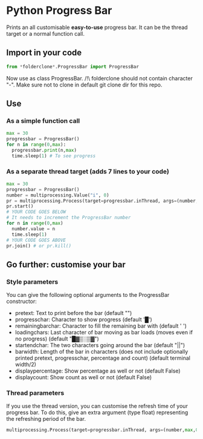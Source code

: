 # Python Progress Bar
Prints an all customisable **easy-to-use** progress bar. It can be the thread target or a normal function call.


## Import in your code
```python
from *folderclone*.ProgressBar import ProgressBar
```
Now use as class ProgressBar.
/!\ folderclone should not contain character "-". Make sure not to clone in default git clone dir for this repo.


## Use
### As a simple function call
```python
max = 30
progressbar = ProgressBar()
for n in range(0,max):
  progressbar.print(n,max)
  time.sleep(1) # To see progress
```

### As a separate thread target (adds 7 lines to your code)
```python
max = 30
progressbar = ProgressBar()
number = multiprocessing.Value("i", 0)
pr = multiprocessing.Process(target=progressbar.inThread, args=(number,max))
pr.start()
# YOUR CODE GOES BELOW
# It needs to increment the ProgressBar number
for n in range(0,max)
  number.value = n
  time.sleep(1)
# YOUR CODE GOES ABOVE
pr.join() # or pr.kill()
```


## Go further: customise your bar
### Style parameters
You can give the following optional arguments to the ProgressBar constructor:
- pretext: Text to print before the bar (default "")
- progresschar: Character to show progress (default '█')
- remainingbarchar: Character to fill the remaining bar with (default ' ')
- loadingchars: Last character of bar moving as bar loads (moves even if no progress) (default "█▓▒░▒▓")
- startendchar: The two characters going around the bar (default "||")
- barwidth: Length of the bar in characters (does not include optionally printed pretext, progresschar, percentage and count) (default terminal width/2)
- displaypercentage: Show percentage as well or not (default False)
- displaycount: Show count as well or not (default False)

### Thread parameters
If you use the thread version, you can customise the refresh time of your progress bar.
To do this, give an extra argument (type float) representing the refreshing period of the bar.
```python
multiprocessing.Process(target=progressbar.inThread, args=(number,max,0.2))
```
